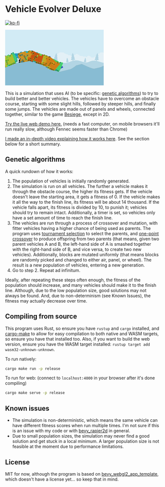 # Vehicle Evolver Deluxe

[![ko-fi](https://www.ko-fi.com/img/githubbutton_sm.svg)](https://ko-fi.com/W7W2X7WN)

![Demo](promo/vehicles.gif)

This is a simulation that uses AI (to be specific: [genetic algorithms](https://en.wikipedia.org/wiki/Genetic_algorithm)) to try to build better and better vehicles. The vehicles have to overcome an obstacle course, starting with some slight hills, followed by steeper hills, and finally some jumps. The vehicles are made out of panels and wheels, connected together, similar to the game [Besiege](https://store.steampowered.com/app/346010/Besiege/), except in 2D.

[Try the live web demo here.](https://bauxitedev.github.io/vehicle_evolver_deluxe/index.html) (needs a fast computer, on mobile browsers it'll run really slow, although Fennec seems faster than Chrome)

[I made an in-depth video explaining how it works here](https://www.youtube.com/watch?v=DlRNdCCSSyo). See the section below for a short summary.

## Genetic algorithms

A quick rundown of how it works:

1. The population of vehicles is initially randomly generated.
2. The simulation is run on all vehicles. The further a vehicle makes it through the obstacle course, the higher its fitness gets. If the vehicle doesn't leave the starting area, it gets a fitness of 0. If the vehicle makes it all the way to the finish line, its fitness will be about 14 thousand.  If the vehicle falls apart, its fitness is divided by 10, to punish it; vehicles should try to remain intact. Additionally, a timer is set, so vehicles only have a set amount of time to reach the finish line.
3. The vehicles are run through a process of crossover and mutation, with fitter vehicles having a higher chance of being used as parents. The program uses [tournament selection](https://en.wikipedia.org/wiki/Tournament_selection) to select the parents, and [one-point crossover](https://en.wikipedia.org/wiki/Crossover_(genetic_algorithm)#One-point_crossover) to produce offspring from two parents (that means, given two parent vehicles A and B, the left-hand side of A is smashed together with the right-hand side of B, and vice versa, to create two new vehicles). Additionally, blocks are mutated uniformly (that means blocks are randomly picked and changed to either air, panel, or wheel). The result is a new population of vehicles, entering a new generation.
4. Go to step 2. Repeat ad infinitum.

Ideally, after repeating these steps often enough, the fitness of the population should increase, and many vehicles should make it to the finish line. Although, due to the low population size, good solutions may not always be found. And, due to non-determinism (see Known Issues), the fitness may actually decrease over time.

## Compiling from source

This program uses Rust, so ensure you have `rustup` and `cargo` installed, and [cargo-make](https://github.com/sagiegurari/cargo-make) to allow for easy compilation to both native and WASM targets, so ensure you have that installed too. Also, if you want to build the web version, ensure you have the WASM target installed: `rustup target add wasm32-unknown-unknown`.

To run natively:

```bash
cargo make run -p release
```

To run for web: (connect to `localhost:4000` in your browser after it's done compiling)

```bash
cargo make serve -p release
```

## Known issues

- The simulation is non-deterministic, which means the same vehicle can have different fitness scores when run multiple times. I'm not sure if this is an issue with my code or with [bevy_rapier2d](https://github.com/dimforge/bevy_rapier/issues/79) in general.
- Due to small population sizes, the simulation may never find a good solution and get stuck in a local minimum. A larger population size is not feasible at the moment due to performance limitations.

## License

MIT for now, although the program is based on [bevy_webgl2_app_template](https://github.com/mrk-its/bevy_webgl2_app_template), which doesn't have a license yet... so keep that in mind.
